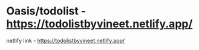 # Oasis/todolist -https://todolistbyvineet.netlify.app/
netlify link - https://todolistbyvineet.netlify.app/ 

